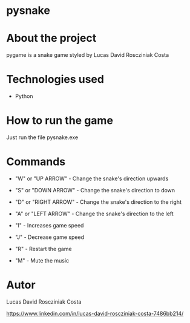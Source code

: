 # pysnake

# About the project

pygame is a snake game styled by Lucas David Roscziniak Costa

# Technologies used

- Python

# How to run the game

Just run the file pysnake.exe

# Commands

- "W" or "UP ARROW" - Change the snake's direction upwards
- "S" or "DOWN ARROW" - Change the snake's direction to down
- "D" or "RIGHT ARROW" - Change the snake's direction to the right
- "A" or "LEFT ARROW" - Change the snake's direction to the left

- "I" - Increases game speed
- "J" - Decrease game speed

- "R" - Restart the game
- "M" - Mute the music

# Autor

Lucas David Roscziniak Costa

https://www.linkedin.com/in/lucas-david-roscziniak-costa-7486bb214/
